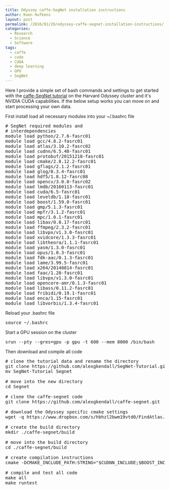 ```yaml
---
title: Odyssey caffe-SegNet installation instructions
author: Koen Hufkens
layout: post
permalink: /2016/01/29/odyssey-caffe-segnet-installation-instructions/
categories:
  - Research
  - Science
  - Software
tags:
  - caffe
  - code
  - CUDA
  - deep learning
  - GPU
  - SegNet
---
```

Here I provide a simple set of bash commands and settings to get started with the <a href="http://mi.eng.cam.ac.uk/projects/segnet/tutorial.html">caffe-SegNet tutorial</a> on the Harvard Odyssey cluster and it's NVIDIA CUDA capabilities. If the below setup works you can move on and start processing your own data.

First install load all necessary modules into your ~/.bashrc file
<pre class="wrap:true lang:default decode:true crayon-selected"># SegNet required modules and 
# interdependencies
module load python/2.7.6-fasrc01
module load gcc/4.8.2-fasrc01 
module load atlas/3.10.2-fasrc02
module load cudnn/6.5.48-fasrc01
module load protobuf/20151218-fasrc01
module load cmake/2.8.12.2-fasrc01
module load gflags/2.1.2-fasrc01 
module load glog/0.3.4-fasrc01 
module load hdf5/1.8.12-fasrc08 
module load opencv/3.0.0-fasrc02 
module load lmdb/20160113-fasrc01 
module load cuda/6.5-fasrc01
module load leveldb/1.18-fasrc01 
module load boost/1.59.0-fasrc01
module load gmp/5.1.3-fasrc01 
module load mpfr/3.1.2-fasrc01 
module load mpc/1.0.1-fasrc01
module load libav/0.8.17-fasrc01
module load ffmpeg/2.3.2-fasrc01
module load libvpx/v1.3.0-fasrc01
module load xvidcore/1.3.3-fasrc01
module load libtheora/1.1.1-fasrc01
module load yasm/1.3.0-fasrc01
module load opus/1.0.3-fasrc01
module load fdk-aac/0.1.3-fasrc01
module load lame/3.99.5-fasrc01
module load x264/20140814-fasrc01
module load faac/1.28-fasrc01
module load libvpx/v1.3.0-fasrc01
module load opencore-amr/0.1.3-fasrc01
module load libass/0.11.2-fasrc01
module load fribidi/0.19.1-fasrc01
module load enca/1.15-fasrc01
module load libvorbis/1.3.4-fasrc01
</pre>
Reload your .bashrc file
<pre class="lang:default decode:true">source ~/.bashrc</pre>
Start a GPU session on the cluster
<pre class="lang:default decode:true">srun --pty --gres=gpu -p gpu -t 600 --mem 8000 /bin/bash</pre>
Then download and compile all code
<pre class="wrap:true lang:default decode:true crayon-selected"># clone the tutorial data and rename the directory
git clone https://github.com/alexgkendall/SegNet-Tutorial.git
mv SegNet-Tutorial Segnet

# move into the new directory
cd Segnet

# clone the caffe-segnet code
git clone https://github.com/alexgkendall/caffe-segnet.git

# download the Odyssey specific cmake settings
wget -q https://www.dropbox.com/s/hbhzl2bwm19vtd0/FindAtlas.cmake?dl=0 -O ./caffe-segnet/cmake/Modules/FindAtlas.cmake

# create the build directory
mkdir ./caffe-segnet/build

# move into the build directory
cd ./caffe-segnet/build

# create compilation instructions
cmake -DCMAKE_INCLUDE_PATH:STRING="$CUDNN_INCLUDE;$BOOST_INCLUDE;$GFLAGS_INCLUDE;$HDF5_INCLUDE;$GLOG_INCLUDE;$PROTOBUF_INCLUDE;$SNAPPY_INCLUDE;$LMDB_INCLUDE;$LEVELDB_INCLUDE;$ATLAS_INCLUDE;$PYTHON_INCLUDE" -DCMAKE_LIBRARY_PATH:STRING="$BOOST_LIB;$GFLAGS_LIB;$HDF5_LIB;$GLOG_LIB;$PROTOBUF_LIB;$SNAPPY_LIB;$LMDB_LIB;$LEVELDB_LIB;$ATLAS_LIB;$CUDNN_LIB;$PYTHON_LIB" ..

# compile and test all code
make all
make runtest</pre>